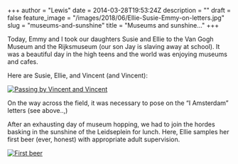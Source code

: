 +++
author = "Lewis"
date = 2014-03-28T19:53:24Z
description = ""
draft = false
feature_image = "/images/2018/06/Ellie-Susie-Emmy-on-letters.jpg"
slug = "museums-and-sunshine"
title = "Museums and sunshine..."
+++


Today, Emmy and I took our daughters Susie and Ellie to the Van Gogh Museum and the Rijksmuseum (our son Jay is slaving away at school). It was a beautiful day in the high teens and the world was enjoying museums and cafes.

Here are Susie, Ellie, and Vincent (and Vincent):

[![Passing by Vincent and Vincent](/images/2014/03/susie-lewis-van-gogh1-300x224.jpeg)](/images/2014/03/susie-lewis-van-gogh1.jpeg)

On the way across the field, it was necessary to pose on the “I Amsterdam” letters (see above..,)

</div>After an exhausting day of museum hopping, we had to join the hordes basking in the sunshine of the Leidseplein for lunch. Here, Ellie samples her first beer (ever, honest) with appropriate adult supervision.

[![First beer](/images/2014/03/Ellie-lewis-beer1-300x224.jpg)](/images/2014/03/Ellie-lewis-beer1.jpg)

